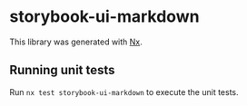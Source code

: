 # storybook-ui-markdown

This library was generated with [Nx](https://nx.dev).

## Running unit tests

Run `nx test storybook-ui-markdown` to execute the unit tests.
